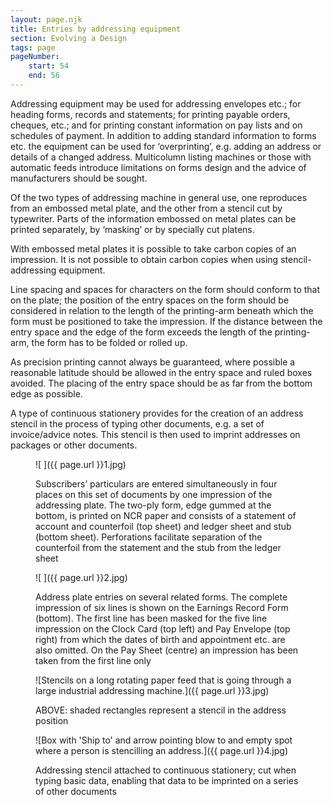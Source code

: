 ```yaml
---
layout: page.njk
title: Entries by addressing equipment
section: Evolving a Design
tags: page
pageNumber:
    start: 54
    end: 56
---
```


Addressing equipment may be used for addressing envelopes etc.; for heading forms, records and statements; for printing payable orders, cheques, etc.; and for printing constant information on pay lists and on schedules of payment. In addition to adding standard information to forms etc. the equipment can be used for ‘overprinting’, e.g. adding an address or details of a changed address. Multicolumn listing machines or those with automatic feeds introduce limitations on forms design and the advice of manufacturers should be sought.

Of the two types of addressing machine in general use, one reproduces from an embossed metal plate, and the other from a stencil cut by typewriter. Parts of the information embossed on metal plates can be printed separately, by ‘masking’ or by specially cut platens.

With embossed metal plates it is possible to take carbon copies of an impression. It is not possible to obtain carbon copies when using stencil-addressing equipment.

Line spacing and spaces for characters on the form should conform to that on the plate; the position of the entry spaces on the form should be considered in relation to the length of the printing-arm beneath which the form must be positioned to take the
impression. If the distance between the entry space and the edge of the form exceeds the length of the printing-arm, the form has to be folded or rolled up.

As precision printing cannot always be guaranteed, where possible a reasonable latitude should be allowed in the entry space and ruled boxes avoided. The placing of the entry space should be as far from the bottom edge as possible.

A type of continuous stationery provides for the creation of an address stencil in the process of typing other documents, e.g. a set of invoice/advice notes. This stencil is then used to imprint addresses on packages or other documents.

<figure>

![ ]({{ page.url }}1.jpg)

<figcaption>
Subscribers’ particulars are entered simultaneously in four places on this set of documents by one impression of the addressing plate. The two-ply form, edge gummed at the bottom, is printed on NCR paper and consists of a statement of account and counterfoil (top sheet) and ledger sheet and stub (bottom sheet). Perforations facilitate separation of the counterfoil from the statement and the stub from the ledger sheet
</figcaption>
</figure>

<figure>

![ ]({{ page.url }}2.jpg)

<figcaption>
Address plate entries on several related forms. The complete impression of six lines is shown on the Earnings Record
Form (bottom). The first line has been masked for the five line impression on the Clock Card (top left) and Pay Envelope (top right) from which the dates of birth and appointment etc. are also omitted.
On the Pay Sheet (centre) an impression has been taken from the first line only
</figcaption>
</figure>

<figure>

![Stencils on a long rotating paper feed that is going through a large industrial addressing machine.]({{ page.url }}3.jpg)

<figcaption>
ABOVE: shaded rectangles represent a stencil in the address position
</figcaption>
</figure>

<figure>

![Box with 'Ship to' and arrow pointing blow to and empty spot where a person is stencilling an address.]({{ page.url }}4.jpg)

<figcaption>
Addressing stencil attached to continuous stationery; cut when typing basic data, enabling that data to be imprinted on a series of other documents
</figcaption>
</figure>
